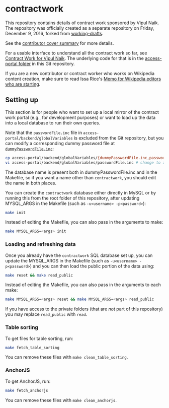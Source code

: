 # contractwork

This repository contains details of contract work sponsored by Vipul Naik. The repository was officially created as a separate repository on Friday, December 9, 2016, forked from [working-drafts](https://github.com/vipulnaik/working-drafts).

See the [contributor cover summary](https://github.com/vipulnaik/contractwork/blob/master/contributor-cover-summary.mediawiki) for more details.

For a usable interface to understand all the contract work so far, see [Contract Work for Vipul Naik](https://contractwork.vipulnaik.com). The underlying code for that is in the [access-portal folder](https://github.com/vipulnaik/contractwork/tree/master/access-portal/) in this Git repository.

If you are a new contributor or contract worker who works on Wikipedia content creation, make sure to read Issa Rice's [Memo for Wikipedia editors who are starting](https://exp.issarice.com/wikipedia.html).

## Setting up

This section is for people who want to set up a local mirror of the
contract work portal (e.g., for development purposes) or want to load
up the data into a local database to run their own queries.

Note that the `passwordFile.inc` file in
`access-portal/backend/globalVariables` is excluded from the Git
repository, but you can modify a corresponding dummy password file at
[`dummyPasswordFile.inc`](https://github.com/vipulnaik/contractwork/blob/master/access-portal/backend/globalVariables/dummyPasswordFile.inc):

```bash
cp access-portal/backend/globalVariables/{dummyPasswordFile.inc,passwordFile.inc}
vi access-portal/backend/globalVariables/passwordFile.inc # change to add database login info
```

The database name is present both in dummyPasswordFile.inc and in the
Makefile, so if you want a name other than `contractwork`, you should
edit the name in both places.

You can create the `contractwork` database either directly in MySQL or
by running this from the root folder of this repository, after
updating MYSQL_ARGS in the Makefile (such as `-u<username>
-p<password>`):

```bash
make init
```

Instead of editing the Makefile, you can also pass in the arguments to
make:

```bash
make MYSQL_ARGS=<args> init
```

### Loading and refreshing data

Once you already have the `contractwork` SQL database set up, you can
update the MYSQL_ARGS in the Makefile (such as `-u<username>
-p<password>`) and you can then load the public portion of the data using:

```bash
make reset && make read_public
```

Instead of editing the Makefile, you can also pass in the arguments to
each make:

```bash
make MYSQL_ARGS=<args> reset && make MYSQL_ARGS=<args> read_public
```

If you have access to the private folders (that are *not* part of this
repository) you may replace `read_public` with `read`.

### Table sorting

To get files for table sorting, run:

```bash
make fetch_table_sorting
```

You can remove these files with `make clean_table_sorting`.

### AnchorJS

To get AnchorJS, run:

```bash
make fetch_anchorjs
```

You can remove these files with `make clean_anchorjs`.
